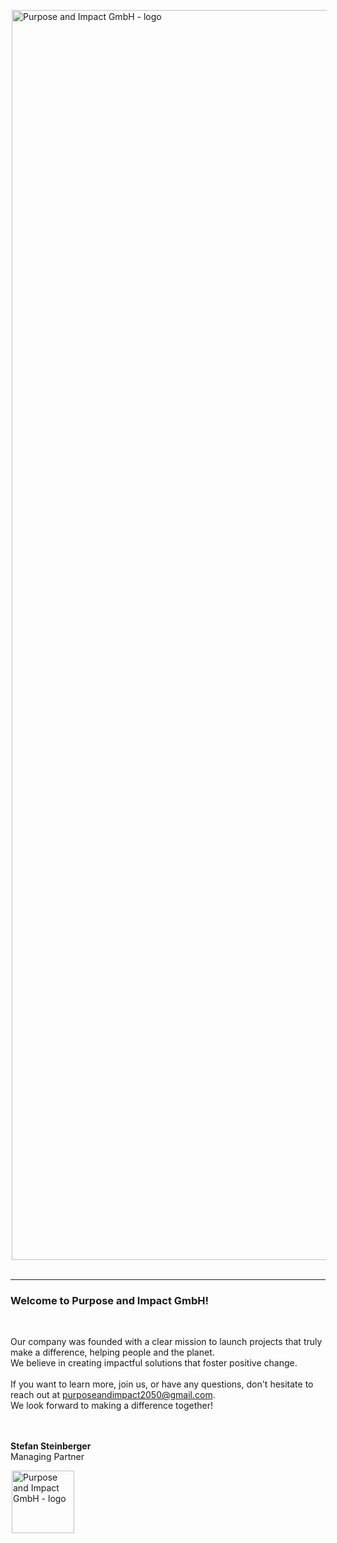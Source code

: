 <!-- This content will not appear in the rendered Markdown -->
<img src="https://github.com/h1054454/Purpose-Impact/assets/34899624/03e918fe-d46c-474b-b5f1-0d8eaee5429e" alt="Purpose and Impact GmbH - logo" width="2000" style="display: block; margin-left: 2; margin-right: 2;"> <br>

---

### Welcome to <strong>Purpose and Impact GmbH</strong>! <br>
<!-- ![Purpose and Impact GmbH - logo](https://github.com/h1054454/Purpose-Impact/assets/34899624/03e918fe-d46c-474b-b5f1-0d8eaee5429e) --> <br>

Our company was founded with a clear mission to launch projects that truly make a difference, helping people and the planet. <br>
We believe in creating impactful solutions that foster positive change. 
<br>
<br>
If you want to learn more, join us, or have any questions, don't hesitate to reach out at <a href="mailto:purposeandimpact2050@gmail.com">purposeandimpact2050@gmail.com</a>.<br>
We look forward to making a difference together!</p>
<br>
<br>
**Stefan Steinberger** <br>
Managing Partner 



<img src="https://github.com/h1054454/Purpose-Impact/assets/34899624/03e918fe-d46c-474b-b5f1-0d8eaee5429e" alt="Purpose and Impact GmbH - logo" width="100" style="display: block; margin-left: 2; margin-right: 2;">



<!--
> [!NOTE]
> Useful information that users should know, even when skimming content.

> [!TIP]
> Helpful advice for doing things better or more easily.

> [!IMPORTANT]
> Key information users need to know to achieve their goal.

> [!WARNING]
> Urgent info that needs immediate user attention to avoid problems.

> [!CAUTION]
> Advises about risks or negative outcomes of certain actions.
-->
